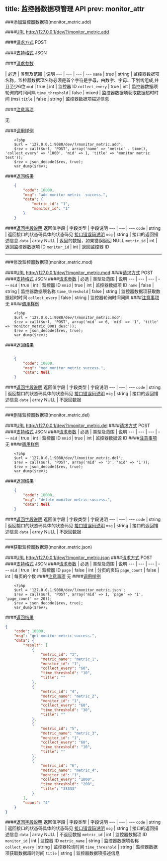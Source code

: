 title: 监控器数据项管理 API
prev: monitor_attr
---

###添加监控器数据项(monitor_metric.add)

####[URL](#add_url) 
http://127.0.0.1/dev/?/monitor_metric.add

####[请求方式](#add_post)
POST

####[支持格式](#add_json)
JSON 

####[请求参数](#add_param)

  | 必选 | 类型及范围 | 说明
--- | --- | --- | ---
`name` | true | string | 监控器数据项名称，监控器数据项名称必须是首个字符是字母，由数字、字母、下划线组成,并且至少6位
`mid`  | true | int    | 监控器 ID
`collect_every`  | true | int    | 监控器数据项轮询的时间间隔
`time_threshold`  | false | mixed    | 监控器数据项获取数据超时时间 (ms)
`title` | false | string | 监控器数据项描述信息

####[注意事项](#add_notice)

无

####[调用样例](#add_example)

```
	<?php
	$url = '127.0.0.1:9080/dev/?/monitor_metric.add';
	$rev = call($url, 'POST', array('name' => 'metric' . time(), 'collect_every' => '1000', 'mid' => 1, 'title' => 'monitor metric test'));
	$rev = json_decode($rev, true);
	var_dump($rev);
```

####[返回结果](#add_result)
``` json
	{
		"code": 10000,
		"msg": "add monitor metric  success.",
		"data": {
			"metric_id": "1",
			"monitor_id": "1"
		}
	}
```
####[返回字段说明](#add_result_dis)
返回值字段 | 字段类型 | 字段说明
--- | --- | ---
`code` | string | 返回接口的状态码具体的状态码见 [接口错误码说明](api_errno.html) 
`msg`  | string | 接口的返回描述信息
`data` | array NULL  | 返回的数据，如果错误返回 NULL
`metric_id` | int | 返回监控器数据项 ID
`monitor_id` | int | 返回监控器 ID

---
###修改监控器数据项(monitor_metric.mod)

####[URL](#mod_url) 
http://127.0.0.1/dev/?/monitor_metric.mod
####[请求方式](#mod_post)
POST
####[支持格式](#mod_json)
JSON 
####[请求参数](#mod_param)
  | 必选 | 类型及范围 | 说明
--- | --- | --- | ---
`mid` | true | int     | 监控器 ID
`mmid` | true | int     | 监控器数据项 ID
`name` | false | string    | 监控器数据项名称
`time_threshold` | false | string    | 监控器数据项获取数据超时时间
`collect_every` | false | string    | 监控器轮询时间间隔
####[注意事项](#mod_notice)
无
####[调用样例](#mod_example)
```
	<?php
	$url = '127.0.0.1:9080/dev/?/monitor_metric.mod';
	$rev = call($url, 'POST', array('mid' => 6, 'mid' => '1', 'title' => 'monitor_metric_0001_desc'));
	$rev = json_decode($rev, true);
	var_dump($rev);
```
####[返回结果](#mod_result)
``` json

	{
		"code": 10000,
		"msg": "mod monitor metric success.",
		"data": Null 
	}

```
####[返回字段说明](#mod_result_dis)
返回值字段 | 字段类型 | 字段说明
--- | --- | ---
`code` | string | 返回接口的状态码具体的状态码见 [接口错误码说明](api_errno.html) 
`msg`  | string | 接口的返回描述信息
`data` | array NULL  | 不返回数据


---
###删除监控器数据项(monitor_metric.del)

####[URL](#del_url) 
http://127.0.0.1/dev/?/monitor_metric.del
####[请求方式](#del_post)
POST
####[支持格式](#del_json)
JSON 
####[请求参数](#del_param)
  | 必选 | 类型及范围 | 说明
--- | --- | --- | ---
`mid` | true | int     | 监控器 ID
`mmid` | true | int     | 监控器数据源 ID
####[注意事项](#del_notice)
无
####[调用样例](#del_example)
```
	<?php
	$url = '127.0.0.1:9080/dev/?/monitor_metric.del';
	$rev = call($url, 'POST', array('mid' => '3', 'aid' => '1'));
	$rev = json_decode($rev, true);
	var_dump($rev);
```
####[返回结果](#del_result)
``` json
	{
		"code": 10000,
		"msg": "delete monitor metric success.",
		"data": Null 
	}
```
####[返回字段说明](#del_result_dis)
返回值字段 | 字段类型 | 字段说明
--- | --- | ---
`code` | string | 返回接口的状态码具体的状态码见 [接口错误码说明](api_errno.html) 
`msg`  | string | 接口的返回描述信息
`data` | array NULL  | 不返回数据

---
###获取监控器数据源(monitor_metric.json)

####[URL](#json_url) 
http://127.0.0.1/dev/?/monitor_metric.json
####[请求方式](#json_post)
POST
####[支持格式](#json_json)
JSON 
####[请求参数](#json_param)
  | 必选 | 类型及范围 | 说明
--- | --- | --- | ---
`mid` | true | int     | 监控器 ID
`page` | false | int     | 分页的页码
`page_count` | false | int     | 每页的个数
####[注意事项](#json_notice)
无
####[调用样例](#json_example)
```
	<?php
	$url = '127.0.0.1:9080/dev/?/monitor_metric.json';
	$rev = call($url, 'POST', array('mid' => 1, 'page' => '1', 'page_count' => 20));
	$rev = json_decode($rev, true);
	var_dump($rev);
```
####[返回结果](#json_result)
``` json
{
    "code": 10000,
    "msg": "get monitor metric success.",
    "data": {
        "result": [
            {
                "metric_id": "3",
                "metric_name": "metric_1",
                "monitor_id": "1",
                "collect_every": "60",
                "time_threshold": "10",
                "title": ""
            },
            {
                "metric_id": "4",
                "metric_name": "metric_2",
                "monitor_id": "1",
                "collect_every": "60",
                "time_threshold": "30",
                "title": ""
            },
            {
                "metric_id": "5",
                "metric_name": "metric_3",
                "monitor_id": "1",
                "collect_every": "60",
                "time_threshold": "10",
                "title": ""
            },
            {
                "metric_id": "6",
                "metric_name": "metric_4",
                "monitor_id": "1",
                "collect_every": "1000",
                "time_threshold": "200",
                "title": "33333"
            }
        ],
        "count": "4"
    }
}
```
####[返回字段说明](#json_result_dis)
返回值字段 | 字段类型 | 字段说明
--- | --- | ---
`code` | string | 返回接口的状态码具体的状态码见 [接口错误码说明](api_errno.html) 
`msg`  | string | 接口的返回描述信息
`data` | array NULL  | 不返回数据
`metric_id` | int | 监控器数据项 ID
`monitor_id` | int | 监控器 ID
`metric_name` | string | 监控器数据项名称
`collect_every` | string | 监控器轮询时间
`time_threshold` | string | 监控器数据项获取数据超时时间
`title` | string | 监控器数据项描述信息
